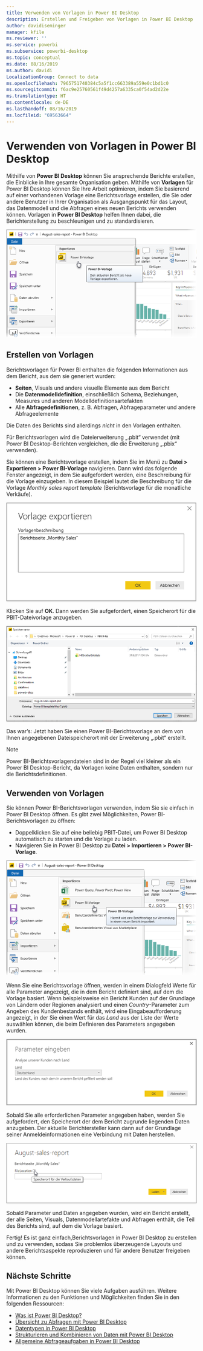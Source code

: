 ```yaml
---
title: Verwenden von Vorlagen in Power BI Desktop
description: Erstellen und Freigeben von Vorlagen in Power BI Desktop
author: davidiseminger
manager: kfile
ms.reviewer: ''
ms.service: powerbi
ms.subservice: powerbi-desktop
ms.topic: conceptual
ms.date: 08/16/2019
ms.author: davidi
LocalizationGroup: Connect to data
ms.openlocfilehash: 7965751740384c5a5f1cc663389a559e0c1bd1c0
ms.sourcegitcommit: f6ac9e25760561f49d4257a6335ca0f54ad2d22e
ms.translationtype: HT
ms.contentlocale: de-DE
ms.lasthandoff: 08/16/2019
ms.locfileid: "69563664"
---
```

# <a name="using-templates-in-power-bi-desktop"></a>Verwenden von Vorlagen in Power BI Desktop

Mithilfe von **Power BI Desktop** können Sie ansprechende Berichte erstellen, die Einblicke in Ihre gesamte Organisation geben. Mithilfe von **Vorlagen** für Power BI Desktop können Sie Ihre Arbeit optimieren, indem Sie basierend auf einer vorhandenen Vorlage eine Berichtsvorlage erstellen, die Sie oder andere Benutzer in Ihrer Organisation als Ausgangspunkt für das Layout, das Datenmodell und die Abfragen eines neuen Berichts verwenden können. Vorlagen in **Power BI Desktop** helfen Ihnen dabei, die Berichterstellung zu beschleunigen und zu standardisieren.

![Exportieren eines Berichts als Vorlage](media/desktop-templates/desktop-templates-01.png)

## <a name="creating-templates"></a>Erstellen von Vorlagen

Berichtsvorlagen für Power BI enthalten die folgenden Informationen aus dem Bericht, aus dem sie generiert wurden:

* **Seiten**, Visuals und andere visuelle Elemente aus dem Bericht
* Die **Datenmodelldefinition**, einschließlich Schema, Beziehungen, Measures und anderen Modelldefinitionsartefakten
* Alle **Abfragedefinitionen**, z. B. Abfragen, Abfrageparameter und andere Abfrageelemente

Die Daten des Berichts sind allerdings *nicht* in den Vorlagen enthalten. 

Für Berichtsvorlagen wird die Dateierweiterung „.pbit“ verwendet (mit Power BI Desktop-Berichten vergleichen, die die Erweiterung „.pbix“ verwenden). 

Sie können eine Berichtsvorlage erstellen, indem Sie im Menü zu **Datei > Exportieren > Power BI-Vorlage** navigieren. Dann wird das folgende Fenster angezeigt, in dem Sie aufgefordert werden, eine Beschreibung für die Vorlage einzugeben. In diesem Beispiel lautet die Beschreibung für die Vorlage *Monthly sales report template* (Berichtsvorlage für die monatliche Verkäufe).

![Dialogfeld zur Beschreibung zum Exportieren einer Vorlage](media/desktop-templates/desktop-templates-02.png)

Klicken Sie auf **OK**. Dann werden Sie aufgefordert, einen Speicherort für die PBIT-Dateivorlage anzugeben.

![Speicherort für die Vorlage](media/desktop-templates/desktop-templates-03.png)

Das war’s: Jetzt haben Sie einen Power BI-Berichtsvorlage an dem von Ihnen angegebenen Dateispeicherort mit der Erweiterung „.pbit“ erstellt.

> [!NOTE]
> Power BI-Berichtsvorlagendateien sind in der Regel viel kleiner als ein Power BI Desktop-Bericht, da Vorlagen keine Daten enthalten, sondern nur die Berichtsdefinitionen. 

## <a name="using-templates"></a>Verwenden von Vorlagen

Sie können Power BI-Berichtsvorlagen verwenden, indem Sie sie einfach in Power BI Desktop öffnen. Es gibt zwei Möglichkeiten, Power BI-Berichtsvorlagen zu öffnen:

* Doppelklicken Sie auf eine beliebig PBIT-Datei, um Power BI Desktop automatisch zu starten und die Vorlage zu laden.
* Navigieren Sie in Power BI Desktop zu **Datei > Importieren > Power BI-Vorlage**.

![Vorlage importieren](media/desktop-templates/desktop-templates-04.png)

Wenn Sie eine Berichtsvorlage öffnen, werden in einem Dialogfeld Werte für alle Parameter angezeigt, die in dem Bericht definiert sind, auf dem die Vorlage basiert. Wenn beispielsweise ein Bericht Kunden auf der Grundlage von Ländern oder Regionen analysiert und einen *Country*-Parameter zum Angeben des Kundenbestands enthält, wird eine Eingabeaufforderung angezeigt, in der Sie einen Wert für das *Land* aus der Liste der Werte auswählen können, die beim Definieren des Parameters angegeben wurden. 

![Parameter für eine Vorlage angeben](media/desktop-templates/desktop-templates-05a.png)

Sobald Sie alle erforderlichen Parameter angegeben haben, werden Sie aufgefordert, den Speicherort der dem Bericht zugrunde liegenden Daten anzugeben. Der aktuelle Berichtersteller kann dann auf der Grundlage seiner Anmeldeinformationen eine Verbindung mit Daten herstellen.

![Datenspeicherort für eine Vorlage angeben](media/desktop-templates/desktop-templates-05.png)

Sobald Parameter und Daten angegeben wurden, wird ein Bericht erstellt, der alle Seiten, Visuals, Datenmodellartefakte und Abfragen enthält, die Teil des Berichts sind, auf dem die Vorlage basiert. 

Fertig! Es ist ganz einfach,Berichtsvorlagen in Power BI Desktop zu erstellen und zu verwenden, sodass Sie problemlos überzeugende Layouts und andere Berichtsaspekte reproduzieren und für andere Benutzer freigeben können.

## <a name="next-steps"></a>Nächste Schritte
Mit Power BI Desktop können Sie viele Aufgaben ausführen. Weitere Informationen zu den Funktionen und Möglichkeiten finden Sie in den folgenden Ressourcen:

* [Was ist Power BI Desktop?](desktop-what-is-desktop.md)
* [Übersicht zu Abfragen mit Power BI Desktop](desktop-query-overview.md)
* [Datentypen in Power BI Desktop](desktop-data-types.md)
* [Strukturieren und Kombinieren von Daten mit Power BI Desktop](desktop-shape-and-combine-data.md)
* [Allgemeine Abfrageaufgaben in Power BI Desktop](desktop-common-query-tasks.md)    
